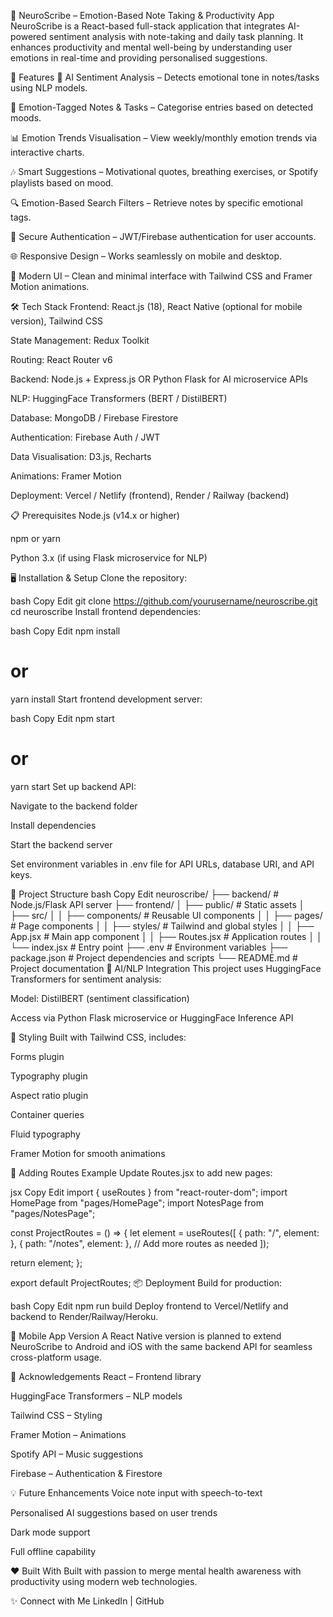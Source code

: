 📝 NeuroScribe – Emotion-Based Note Taking & Productivity App
NeuroScribe is a React-based full-stack application that integrates AI-powered sentiment analysis with note-taking and daily task planning. It enhances productivity and mental well-being by understanding user emotions in real-time and providing personalised suggestions.

🚀 Features
🧠 AI Sentiment Analysis – Detects emotional tone in notes/tasks using NLP models.

📝 Emotion-Tagged Notes & Tasks – Categorise entries based on detected moods.

📊 Emotion Trends Visualisation – View weekly/monthly emotion trends via interactive charts.

🎶 Smart Suggestions – Motivational quotes, breathing exercises, or Spotify playlists based on mood.

🔍 Emotion-Based Search Filters – Retrieve notes by specific emotional tags.

🔐 Secure Authentication – JWT/Firebase authentication for user accounts.

🌐 Responsive Design – Works seamlessly on mobile and desktop.

🎨 Modern UI – Clean and minimal interface with Tailwind CSS and Framer Motion animations.

🛠️ Tech Stack
Frontend: React.js (18), React Native (optional for mobile version), Tailwind CSS

State Management: Redux Toolkit

Routing: React Router v6

Backend: Node.js + Express.js OR Python Flask for AI microservice APIs

NLP: HuggingFace Transformers (BERT / DistilBERT)

Database: MongoDB / Firebase Firestore

Authentication: Firebase Auth / JWT

Data Visualisation: D3.js, Recharts

Animations: Framer Motion

Deployment: Vercel / Netlify (frontend), Render / Railway (backend)

📋 Prerequisites
Node.js (v14.x or higher)

npm or yarn

Python 3.x (if using Flask microservice for NLP)

🖥️ Installation & Setup
Clone the repository:

bash
Copy
Edit
git clone https://github.com/yourusername/neuroscribe.git
cd neuroscribe
Install frontend dependencies:

bash
Copy
Edit
npm install
# or
yarn install
Start frontend development server:

bash
Copy
Edit
npm start
# or
yarn start
Set up backend API:

Navigate to the backend folder

Install dependencies

Start the backend server

Set environment variables in .env file for API URLs, database URI, and API keys.

📁 Project Structure
bash
Copy
Edit
neuroscribe/
├── backend/             # Node.js/Flask API server
├── frontend/
│   ├── public/          # Static assets
│   ├── src/
│   │   ├── components/  # Reusable UI components
│   │   ├── pages/       # Page components
│   │   ├── styles/      # Tailwind and global styles
│   │   ├── App.jsx      # Main app component
│   │   ├── Routes.jsx   # Application routes
│   │   └── index.jsx    # Entry point
├── .env                 # Environment variables
├── package.json         # Project dependencies and scripts
└── README.md            # Project documentation
🧠 AI/NLP Integration
This project uses HuggingFace Transformers for sentiment analysis:

Model: DistilBERT (sentiment classification)

Access via Python Flask microservice or HuggingFace Inference API

🎨 Styling
Built with Tailwind CSS, includes:

Forms plugin

Typography plugin

Aspect ratio plugin

Container queries

Fluid typography

Framer Motion for smooth animations

🔄 Adding Routes Example
Update Routes.jsx to add new pages:

jsx
Copy
Edit
import { useRoutes } from "react-router-dom";
import HomePage from "pages/HomePage";
import NotesPage from "pages/NotesPage";

const ProjectRoutes = () => {
  let element = useRoutes([
    { path: "/", element: <HomePage /> },
    { path: "/notes", element: <NotesPage /> },
    // Add more routes as needed
  ]);

  return element;
};

export default ProjectRoutes;
📦 Deployment
Build for production:

bash
Copy
Edit
npm run build
Deploy frontend to Vercel/Netlify and backend to Render/Railway/Heroku.

📱 Mobile App Version
A React Native version is planned to extend NeuroScribe to Android and iOS with the same backend API for seamless cross-platform usage.

🙏 Acknowledgements
React – Frontend library

HuggingFace Transformers – NLP models

Tailwind CSS – Styling

Framer Motion – Animations

Spotify API – Music suggestions

Firebase – Authentication & Firestore

💡 Future Enhancements
Voice note input with speech-to-text

Personalised AI suggestions based on user trends

Dark mode support

Full offline capability

❤️ Built With
Built with passion to merge mental health awareness with productivity using modern web technologies.

✨ Connect with Me
LinkedIn | GitHub
